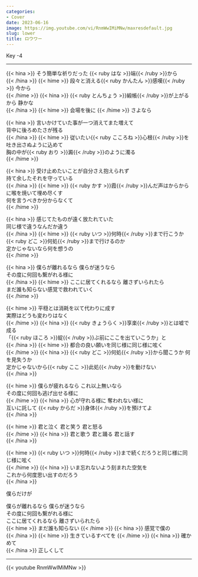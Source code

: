 ```yaml
---
categories:
- Cover
date: 2023-06-16
image: https://img.youtube.com/vi/RnmWwIMiMNw/maxresdefault.jpg
slug: lower
title: ロウワー
---
```



Key -4

---

{{< hina >}}
そう簡単な祈りだった {{< ruby はな >}}端{{< /ruby >}}から  
{{< /hina >}}
{{< hime >}}
段々と消える{{< ruby かんたん >}}感嘆{{< /ruby >}} 今から  
{{< /hime >}}
{{< hina >}}
{{< ruby とんちょう >}}緞帳{{< /ruby >}}が上がるから 静かな  
{{< /hina >}}
{{< hime >}}
会場を後に
{{< /hime >}}
さよなら  

{{< hina >}}
言いかけていた事が一つ消えてまた増えて  
背中に後ろめたさが残る  
{{< /hina >}}
{{< hime >}}
従いたい{{< ruby こころね >}}心根{{< /ruby >}}を吐き出さぬように込めて  
胸の中が{{< ruby おり >}}澱{{< /ruby >}}のように濁る  
{{< /hime >}}

{{< hina >}}
受け止めたいことが自分さえ抱えられず  
持て余したそれを守っている  
{{< /hina >}}
{{< hime >}}
{{< ruby かす >}}霞{{< /ruby >}}んだ声はからからに喉を焼いて埋め尽くす  
何を言うべきか分からなくて  
{{< /hime >}}

{{< hina >}}
感じてたものが遠く放たれていた  
同じ様で違うなんだか違う  
{{< /hina >}}
{{< hime >}}
{{< ruby いつ >}}何時{{< /ruby >}}まで行こうか {{< ruby どこ >}}何処{{< /ruby >}}まで行けるのか  
定かじゃないなら何を想うの  
{{< /hime >}}

{{< hina >}}
僕らが離れるなら 僕らが迷うなら  
その度に何回も繋がれる様に  
{{< /hina >}}
{{< hime >}}
ここに居てくれるなら 離さずいられたら  
まだ誰も知らない感覚で救われていく  
{{< /hime >}}

{{< hime >}}
平穏とは消耗を以て代わりに成す  
実際はどうも変わりはなく  
{{< /hime >}}
{{< hina >}}
{{< ruby きょうらく >}}享楽{{< /ruby >}}とは嘘で成る  
「{{< ruby ほころ >}}綻{{< /ruby >}}ぶ前にここを出ていこうか」と  
{{< /hina >}}
{{< hime >}}
都合の良い願いを同じ様に同じ様に呟く  
{{< /hime >}}
{{< hina >}}
{{< ruby どこ >}}何処{{< /ruby >}}から聞こうか 何を見失うか  
定かじゃないから{{< ruby ここ >}}此処{{< /ruby >}}を動けない  
{{< /hina >}}

{{< hime >}}
僕らが疲れるなら これ以上無いなら  
その度に何回も逃げ出せる様に  
{{< /hime >}}
{{< hina >}}
心が守れる様に 奪われない様に  
互いに託して {{< ruby からだ >}}身体{{< /ruby >}}を預けてよ  
{{< /hina >}}

{{< hime >}}
君と泣く 君と笑う 君と怒る  
{{< /hime >}}
{{< hina >}}
君と歌う 君と踊る 君と話す  
{{< /hina >}}

{{< hime >}}
{{< ruby いつ >}}何時{{< /ruby >}}まで続くだろうと同じ様に同じ様に呟く  
{{< /hime >}}
{{< hina >}}
いま忘れないよう刻まれた空気を  
これから何度思い出すのだろう  
{{< /hina >}}

僕らだけが  

僕らが離れるなら 僕らが迷うなら  
その度に何回も繋がれる様に  
ここに居てくれるなら 離さずいられたら  
{{< hime >}}
まだ誰も知らない
{{< /hime >}}
{{< hina >}}
感覚で僕の  
{{< /hina >}}
{{< hime >}}
生きているすべてを
{{< /hime >}}
{{< hina >}}
確かめて  
{{< /hina >}}
正しくして  

---

{{< youtube RnmWwIMiMNw >}}